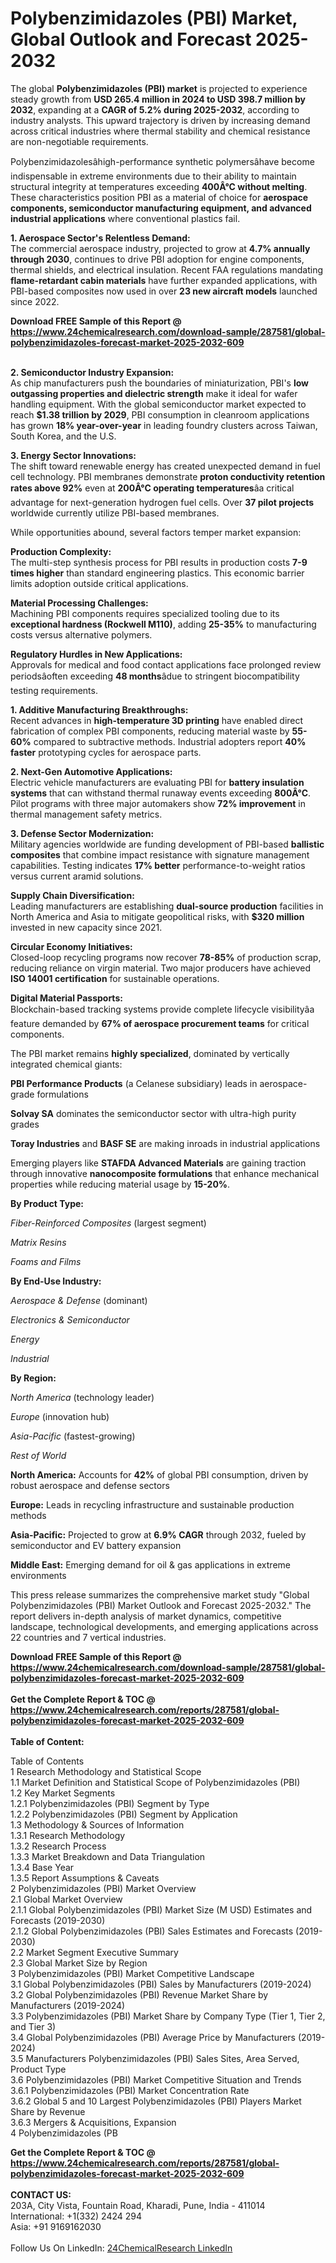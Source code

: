 <h1>Polybenzimidazoles (PBI) Market, Global Outlook and Forecast 2025-2032</h1><p>The global <strong>Polybenzimidazoles (PBI) market</strong> is projected to experience steady growth from <strong>USD 265.4 million in 2024 to USD 398.7 million by 2032</strong>, expanding at a <strong>CAGR of 5.2% during 2025-2032</strong>, according to industry analysts. This upward trajectory is driven by increasing demand across critical industries where thermal stability and chemical resistance are non-negotiable requirements.</p><p>Polybenzimidazolesâhigh-performance synthetic polymersâhave become indispensable in extreme environments due to their ability to maintain structural integrity at temperatures exceeding <strong>400Â°C without melting</strong>. These characteristics position PBI as a material of choice for <strong>aerospace components, semiconductor manufacturing equipment, and advanced industrial applications</strong> where conventional plastics fail.</p><p><strong>1. Aerospace Sector's Relentless Demand:</strong><br>
The commercial aerospace industry, projected to grow at <strong>4.7% annually through 2030</strong>, continues to drive PBI adoption for engine components, thermal shields, and electrical insulation. Recent FAA regulations mandating <strong>flame-retardant cabin materials</strong> have further expanded applications, with PBI-based composites now used in over <strong>23 new aircraft models</strong> launched since 2022.</p><div><b>Download FREE Sample of this Report @ 
            <a href="https://www.24chemicalresearch.com/download-sample/287581/global-polybenzimidazoles-forecast-market-2025-2032-609">
            https://www.24chemicalresearch.com/download-sample/287581/global-polybenzimidazoles-forecast-market-2025-2032-609</a></b></div><br><p><strong>2. Semiconductor Industry Expansion:</strong><br>
As chip manufacturers push the boundaries of miniaturization, PBI's <strong>low outgassing properties and dielectric strength</strong> make it ideal for wafer handling equipment. With the global semiconductor market expected to reach <strong>$1.38 trillion by 2029</strong>, PBI consumption in cleanroom applications has grown <strong>18% year-over-year</strong> in leading foundry clusters across Taiwan, South Korea, and the U.S.</p><p><strong>3. Energy Sector Innovations:</strong><br>
The shift toward renewable energy has created unexpected demand in fuel cell technology. PBI membranes demonstrate <strong>proton conductivity retention rates above 92%</strong> even at <strong>200Â°C operating temperatures</strong>âa critical advantage for next-generation hydrogen fuel cells. Over <strong>37 pilot projects</strong> worldwide currently utilize PBI-based membranes.</p><p>While opportunities abound, several factors temper market expansion:</p><p><strong>Production Complexity:</strong><br>
	The multi-step synthesis process for PBI results in production costs <strong>7-9 times higher</strong> than standard engineering plastics. This economic barrier limits adoption outside critical applications.</p><p><strong>Material Processing Challenges:</strong><br>
	Machining PBI components requires specialized tooling due to its <strong>exceptional hardness (Rockwell M110)</strong>, adding <strong>25-35%</strong> to manufacturing costs versus alternative polymers.</p><p><strong>Regulatory Hurdles in New Applications:</strong><br>
	Approvals for medical and food contact applications face prolonged review periodsâoften exceeding <strong>48 months</strong>âdue to stringent biocompatibility testing requirements.</p><p><strong>1. Additive Manufacturing Breakthroughs:</strong><br>
Recent advances in <strong>high-temperature 3D printing</strong> have enabled direct fabrication of complex PBI components, reducing material waste by <strong>55-60%</strong> compared to subtractive methods. Industrial adopters report <strong>40% faster</strong> prototyping cycles for aerospace parts.</p><p><strong>2. Next-Gen Automotive Applications:</strong><br>
Electric vehicle manufacturers are evaluating PBI for <strong>battery insulation systems</strong> that can withstand thermal runaway events exceeding <strong>800Â°C</strong>. Pilot programs with three major automakers show <strong>72% improvement</strong> in thermal management safety metrics.</p><p><strong>3. Defense Sector Modernization:</strong><br>
Military agencies worldwide are funding development of PBI-based <strong>ballistic composites</strong> that combine impact resistance with signature management capabilities. Testing indicates <strong>17% better</strong> performance-to-weight ratios versus current aramid solutions.</p><p><strong>Supply Chain Diversification:</strong><br>
	Leading manufacturers are establishing <strong>dual-source production</strong> facilities in North America and Asia to mitigate geopolitical risks, with <strong>$320 million</strong> invested in new capacity since 2021.</p><p><strong>Circular Economy Initiatives:</strong><br>
	Closed-loop recycling programs now recover <strong>78-85%</strong> of production scrap, reducing reliance on virgin material. Two major producers have achieved <strong>ISO 14001 certification</strong> for sustainable operations.</p><p><strong>Digital Material Passports:</strong><br>
	Blockchain-based tracking systems provide complete lifecycle visibilityâa feature demanded by <strong>67% of aerospace procurement teams</strong> for critical components.</p><p>The PBI market remains <strong>highly specialized</strong>, dominated by vertically integrated chemical giants:</p><p><strong>PBI Performance Products</strong> (a Celanese subsidiary) leads in aerospace-grade formulations</p><p><strong>Solvay SA</strong> dominates the semiconductor sector with ultra-high purity grades</p><p><strong>Toray Industries</strong> and <strong>BASF SE</strong> are making inroads in industrial applications</p><p>Emerging players like <strong>STAFDA Advanced Materials</strong> are gaining traction through innovative <strong>nanocomposite formulations</strong> that enhance mechanical properties while reducing material usage by <strong>15-20%</strong>.</p><p><strong>By Product Type:</strong></p><p><em>Fiber-Reinforced Composites</em> (largest segment)</p><p><em>Matrix Resins</em></p><p><em>Foams and Films</em></p><p><strong>By End-Use Industry:</strong></p><p><em>Aerospace &amp; Defense</em> (dominant)</p><p><em>Electronics &amp; Semiconductor</em></p><p><em>Energy</em></p><p><em>Industrial</em></p><p><strong>By Region:</strong></p><p><em>North America</em> (technology leader)</p><p><em>Europe</em> (innovation hub)</p><p><em>Asia-Pacific</em> (fastest-growing)</p><p><em>Rest of World</em></p><p><strong>North America:</strong> Accounts for <strong>42%</strong> of global PBI consumption, driven by robust aerospace and defense sectors</p><p><strong>Europe:</strong> Leads in recycling infrastructure and sustainable production methods</p><p><strong>Asia-Pacific:</strong> Projected to grow at <strong>6.9% CAGR</strong> through 2032, fueled by semiconductor and EV battery expansion</p><p><strong>Middle East:</strong> Emerging demand for oil &amp; gas applications in extreme environments</p><p>This press release summarizes the comprehensive market study "Global Polybenzimidazoles (PBI) Market Outlook and Forecast 2025-2032." The report delivers in-depth analysis of market dynamics, competitive landscape, technological developments, and emerging applications across 22 countries and 7 vertical industries.</p><div><b>Download FREE Sample of this Report @ 
            <a href="https://www.24chemicalresearch.com/download-sample/287581/global-polybenzimidazoles-forecast-market-2025-2032-609">
            https://www.24chemicalresearch.com/download-sample/287581/global-polybenzimidazoles-forecast-market-2025-2032-609</a></b></div><br><div><b>Get the Complete Report & TOC @ 
            <a href="https://www.24chemicalresearch.com/reports/287581/global-polybenzimidazoles-forecast-market-2025-2032-609">
            https://www.24chemicalresearch.com/reports/287581/global-polybenzimidazoles-forecast-market-2025-2032-609</a></b></div><br>
            <b>Table of Content:</b><p>Table of Contents<br />
1 Research Methodology and Statistical Scope<br />
1.1 Market Definition and Statistical Scope of Polybenzimidazoles (PBI)<br />
1.2 Key Market Segments<br />
1.2.1 Polybenzimidazoles (PBI) Segment by Type<br />
1.2.2 Polybenzimidazoles (PBI) Segment by Application<br />
1.3 Methodology & Sources of Information<br />
1.3.1 Research Methodology<br />
1.3.2 Research Process<br />
1.3.3 Market Breakdown and Data Triangulation<br />
1.3.4 Base Year<br />
1.3.5 Report Assumptions & Caveats<br />
2 Polybenzimidazoles (PBI) Market Overview<br />
2.1 Global Market Overview<br />
2.1.1 Global Polybenzimidazoles (PBI) Market Size (M USD) Estimates and Forecasts (2019-2030)<br />
2.1.2 Global Polybenzimidazoles (PBI) Sales Estimates and Forecasts (2019-2030)<br />
2.2 Market Segment Executive Summary<br />
2.3 Global Market Size by Region<br />
3 Polybenzimidazoles (PBI) Market Competitive Landscape<br />
3.1 Global Polybenzimidazoles (PBI) Sales by Manufacturers (2019-2024)<br />
3.2 Global Polybenzimidazoles (PBI) Revenue Market Share by Manufacturers (2019-2024)<br />
3.3 Polybenzimidazoles (PBI) Market Share by Company Type (Tier 1, Tier 2, and Tier 3)<br />
3.4 Global Polybenzimidazoles (PBI) Average Price by Manufacturers (2019-2024)<br />
3.5 Manufacturers Polybenzimidazoles (PBI) Sales Sites, Area Served, Product Type<br />
3.6 Polybenzimidazoles (PBI) Market Competitive Situation and Trends<br />
3.6.1 Polybenzimidazoles (PBI) Market Concentration Rate<br />
3.6.2 Global 5 and 10 Largest Polybenzimidazoles (PBI) Players Market Share by Revenue<br />
3.6.3 Mergers & Acquisitions, Expansion<br />
4 Polybenzimidazoles (PB</p><div><b>Get the Complete Report & TOC @ 
            <a href="https://www.24chemicalresearch.com/reports/287581/global-polybenzimidazoles-forecast-market-2025-2032-609">
            https://www.24chemicalresearch.com/reports/287581/global-polybenzimidazoles-forecast-market-2025-2032-609</a></b></div><br><b>CONTACT US:</b><br>
            203A, City Vista, Fountain Road, Kharadi, Pune, India - 411014<br>
            International: +1(332) 2424 294<br>
            Asia: +91 9169162030 <br><br>
            Follow Us On LinkedIn: <a href="https://www.linkedin.com/company/24chemicalresearch/">24ChemicalResearch LinkedIn</a>